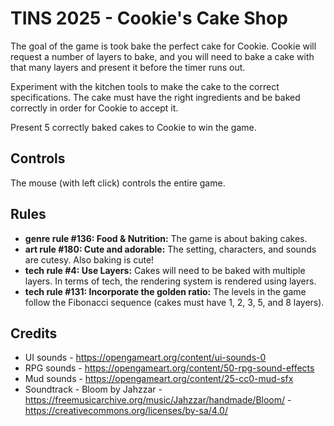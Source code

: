 # TINS 2025 - Cookie's Cake Shop
The goal of the game is took bake the perfect cake for Cookie. Cookie will request a number of layers to bake, and you
will need to bake a cake with that many layers and present it before the timer runs out.

Experiment with the kitchen tools to make the cake to the correct specifications. The cake must have the right
ingredients and be baked correctly in order for Cookie to accept it.

Present 5 correctly baked cakes to Cookie to win the game.

## Controls
The mouse (with left click) controls the entire game.

## Rules

* **genre rule #136: Food & Nutrition:** The game is about baking cakes.
* **art rule #180: Cute and adorable:** The setting, characters, and sounds are cutesy. Also baking is cute!
* **tech rule #4: Use Layers:** Cakes will need to be baked with multiple layers. In terms of tech, the rendering system is rendered using layers.
* **tech rule #131: Incorporate the golden ratio:** The levels in the game follow the Fibonacci sequence (cakes must have 1, 2, 3, 5, and 8 layers).

## Credits
 * UI sounds - https://opengameart.org/content/ui-sounds-0
 * RPG sounds - https://opengameart.org/content/50-rpg-sound-effects
 * Mud sounds - https://opengameart.org/content/25-cc0-mud-sfx
 * Soundtrack - Bloom by Jahzzar - https://freemusicarchive.org/music/Jahzzar/handmade/Bloom/ - https://creativecommons.org/licenses/by-sa/4.0/
